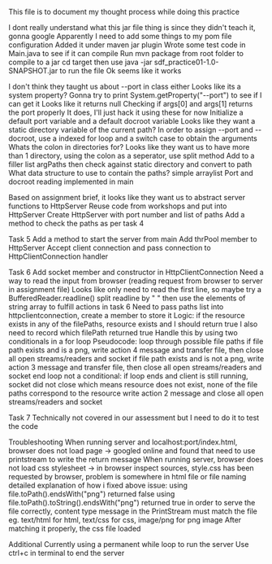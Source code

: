 This file is to document my thought process while doing this practice

I dont really understand what this jar file thing is since they didn't teach it, gonna google
Apparently I need to add some things to my pom file configuration
Added it under maven jar plugin
Wrote some test code in Main.java to see if it can compile 
Run mvn package from root folder to compile to a jar
cd target then use java -jar sdf_practice01-1.0-SNAPSHOT.jar to run the file
Ok seems like it works

I don't think they taught us about --port in class either
Looks like its a system property?
Gonna try to print System.getProperty("--port") to see if I can get it
Looks like it returns null
Checking if args[0] and args[1] returns the port properly
It does, I'll just hack it using these for now
Initialize a default port variable and a default docroot variable
Looks like they want a static directory variable of the current path?
In order to assign --port and --docroot, use a indexed for loop and a switch case to obtain the arguments
Whats the colon in directories for?
Looks like they want us to have more than 1 directory, using the colon as a seperator, use split method
Add to a filler list argPaths then check against static directory and convert to path
What data structure to use to contain the paths? simple arraylist
Port and docroot reading implemented in main

Based on assignment brief, it looks like they want us to abstract server functions to HttpServer
Reuse code from workshops and put into HttpServer
Create HttpServer with port number and list of paths
Add a method to check the paths as per task 4

Task 5
Add a method to start the server from main
Add thrPool member to HttpServer
Accept client connection and pass connection to HttpClientConnection handler

Task 6
Add socket member and constructor in HttpClientConnection
Need a way to read the input from browser (reading request from browser to server in assignment file)
Looks like only need to read the first line, so maybe try a BufferedReader.readline()
split readline by " " then use the elements of string array to fulfill actions in task 6
Need to pass paths list into httpclientconnection, create a member to store it
Logic: if the resource exists in any of the filePaths, resource exists and I should return true
I also need to record which filePath returned true
Handle this by using two conditionals in a for loop
Pseudocode: loop through possible file paths 
if file path exists and is a png, write action 4 message and transfer file, then close all open streams/readers and socket
if file path exists and is not a png, write action 3 message and transfer file, then close all open streams/readers and socket
end loop
not a conditional: if loop ends and client is still running, socket did not close which means resource does not exist, none of the file paths correspond to the resource
write action 2 message and close all open streams/readers and socket

Task 7
Technically not covered in our assessment but I need to do it to test the code

Troubleshooting
When running server and localhost:port/index.html, browser does not load page -> googled online and found that need to use printstream to write the return message
When running server, browser does not load css stylesheet -> in browser inspect sources, style.css has been requested by browser, problem is somewhere in html file or file naming
detailed explanation of how i fixed above issue:
using file.toPath().endsWith("png") returned false
using file.toPath().toString().endsWith("png") returned true
in order to serve the file correctly, content type message in the PrintStream must match the file eg. text/html for html, text/css for css, image/png for png image
After matching it properly, the css file loaded

Additional
Currently using a permanent while loop to run the server
Use ctrl+c in terminal to end the server